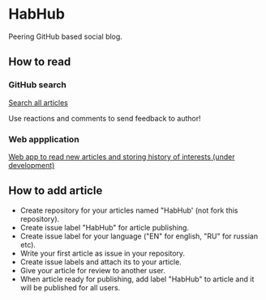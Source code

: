 # HabHub
Peering GitHub based social blog.

## How to read

### GitHub search

[Search all articles](https://github.com/search?q=label%3AHabHub+is%3Aopen+sort%3Areactions&type=Issues)

Use reactions and comments to send feedback to author!

### Web appplication

[Web app to read new articles and storing history of interests (under development)](https://eigenmethod.github.io/mol/app/habhub/)

## How to add article

* Create repository for your articles named "HabHub' (not fork this repository).
* Create issue label "HabHub" for article publishing. 
* Create issue label for your language ("EN" for english, "RU" for russian etc).
* Write your first article as issue in your repository.
* Create issue labels and attach its to your article.
* Give your article for review to another user.
* When article ready for publishing, add label "HabHub" to article and it will be published for all users.
